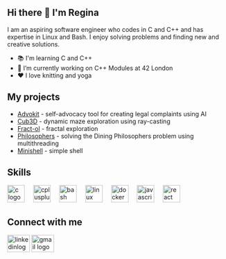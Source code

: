 ## Hi there 👋 I'm Regina

I am an aspiring software engineer who codes in C and C++ and has expertise in Linux and Bash. I enjoy solving problems and finding new and creative solutions.

* 📚 I'm learning C and C++
* 🎯 I’m currently working on C++ Modules at 42 London
* ❤️ I love knitting and yoga

## My projects

* [Advokit](https://github.com/chaynHQ/ai-letter-automated) - self-advocacy tool for creating legal complaints using AI
* [Cub3D](https://github.com/rngina/cub3D) - dynamic maze exploration using ray-casting
* [Fract-ol](https://github.com/rngina/fract-ol) - fractal exploration
* [Philosophers](https://github.com/rngina/philo) - solving the Dining Philosophers problem using multithreading
* [Minishell](https://github.com/rngina/minishell) - simple shell

## Skills

<div align="left">
  <img src="https://cdn.jsdelivr.net/gh/devicons/devicon/icons/c/c-original.svg" height="40" alt="c logo"  />
  <img width="12" />
  <img src="https://cdn.jsdelivr.net/gh/devicons/devicon/icons/cplusplus/cplusplus-original.svg" height="40" alt="cplusplus logo"  />
  <img width="12" />
  <img src="https://cdn.jsdelivr.net/gh/devicons/devicon/icons/bash/bash-original.svg" height="40" alt="bash logo"  />
  <img width="12" />
  <img src="https://cdn.jsdelivr.net/gh/devicons/devicon/icons/linux/linux-original.svg" height="40" alt="linux logo"  />
  <img width="12" />
  <img src="https://cdn.jsdelivr.net/gh/devicons/devicon/icons/docker/docker-original.svg" height="40" alt="docker logo"  />
  <img width="12" />
  <img src="https://cdn.jsdelivr.net/gh/devicons/devicon/icons/javascript/javascript-original.svg" height="40" alt="javascript logo"  />
  <img width="12" />
  <img src="https://cdn.jsdelivr.net/gh/devicons/devicon/icons/react/react-original.svg" height="40" alt="react logo"  />
</div>

## Connect with me

<div align="left">
  <a href="https://www.linkedin.com/in/reginatavabilova/" target="blank"><img src="https://raw.githubusercontent.com/maurodesouza/profile-readme-generator/master/src/assets/icons/social/linkedin/default.svg" width="52" height="40" alt="linkedinlogo"></a>
  <a href="mailto:regina.tavabilova@gmail.com" target="blank"><img src="https://raw.githubusercontent.com/maurodesouza/profile-readme-generator/master/src/assets/icons/social/gmail/default.svg" width="52" height="40" alt="gmail logo"></a>
</div>
